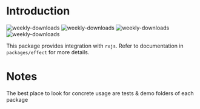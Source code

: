 # Introduction
![weekly-downloads](https://badgen.net/npm/v/@matechs/rxjs)
![weekly-downloads](https://badgen.net/npm/dw/@matechs/rxjs)
![weekly-downloads](https://badgen.net/npm/dm/@matechs/rxjs)
![weekly-downloads](https://badgen.net/npm/dy/@matechs/rxjs)

This package provides integration with `rxjs`. Refer to documentation in `packages/effect` for more details.

# Notes
The best place to look for concrete usage are tests & demo folders of each package